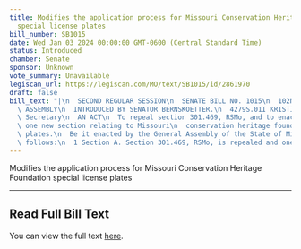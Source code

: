 ```yaml
---
title: Modifies the application process for Missouri Conservation Heritage Foundation
  special license plates
bill_number: SB1015
date: Wed Jan 03 2024 00:00:00 GMT-0600 (Central Standard Time)
status: Introduced
chamber: Senate
sponsor: Unknown
vote_summary: Unavailable
legiscan_url: https://legiscan.com/MO/text/SB1015/id/2861970
draft: false
bill_text: "|\n  SECOND REGULAR SESSION\n  SENATE BILL NO. 1015\n  102ND GENERA L\
  \ ASSEMBLY\n  INTRODUCED BY SENATOR BERNSKOETTER.\n  4279S.01I KRISTINA MARTIN,\
  \ Secretary\n  AN ACT\n  To repeal section 301.469, RSMo, and to enact in lieu thereof\
  \ one new section relating to Missouri\n  conservation heritage foundation license\
  \ plates.\n  Be it enacted by the General Assembly of the State of Missouri, as\
  \ follows:\n  1 Section A. Section 301.469, RSMo, is repealed and one new"
---
```

Modifies the application process for Missouri Conservation Heritage Foundation special license plates

---

## Read Full Bill Text

You can view the full text [here](https://legiscan.com/MO/text/SB1015/id/2861970).
